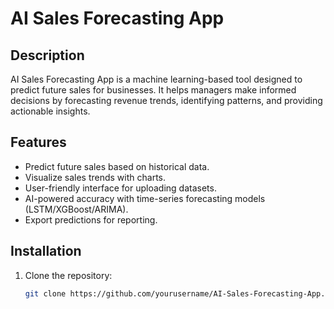 # AI Sales Forecasting App

## Description
AI Sales Forecasting App is a machine learning-based tool designed to predict future sales for businesses. It helps managers make informed decisions by forecasting revenue trends, identifying patterns, and providing actionable insights.

## Features
- Predict future sales based on historical data.
- Visualize sales trends with charts.
- User-friendly interface for uploading datasets.
- AI-powered accuracy with time-series forecasting models (LSTM/XGBoost/ARIMA).
- Export predictions for reporting.


## Installation
1. Clone the repository:
   ```bash
   git clone https://github.com/yourusername/AI-Sales-Forecasting-App.git
